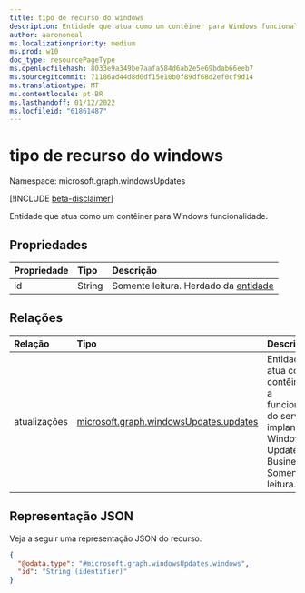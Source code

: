 ```yaml
---
title: tipo de recurso do windows
description: Entidade que atua como um contêiner para Windows funcionalidade.
author: aarononeal
ms.localizationpriority: medium
ms.prod: w10
doc_type: resourcePageType
ms.openlocfilehash: 8033e9a349be7aafa584d6ab2e5e69bdab66eeb7
ms.sourcegitcommit: 71186ad44d8d0df15e10b0f89df68d2ef0cf9d14
ms.translationtype: MT
ms.contentlocale: pt-BR
ms.lasthandoff: 01/12/2022
ms.locfileid: "61861487"
---
```

# <a name="windows-resource-type"></a>tipo de recurso do windows

Namespace: microsoft.graph.windowsUpdates

[!INCLUDE [beta-disclaimer](../../includes/beta-disclaimer.md)]

Entidade que atua como um contêiner para Windows funcionalidade.

## <a name="properties"></a>Propriedades
|Propriedade|Tipo|Descrição|
|:---|:---|:---|
|id|String|Somente leitura. Herdado da [entidade](../resources/entity.md)|

## <a name="relationships"></a>Relações
|Relação|Tipo|Descrição|
|:---|:---|:---|
|atualizações|[microsoft.graph.windowsUpdates.updates](../resources/windowsupdates-updates.md)|Entidade que atua como um contêiner para a funcionalidade do serviço de implantação Windows Update for Business. Somente leitura.|

## <a name="json-representation"></a>Representação JSON
Veja a seguir uma representação JSON do recurso.
<!-- {
  "blockType": "resource",
  "keyProperty": "id",
  "@odata.type": "microsoft.graph.windowsUpdates.windows",
  "baseType": "microsoft.graph.entity",
  "openType": false
}
-->
``` json
{
  "@odata.type": "#microsoft.graph.windowsUpdates.windows",
  "id": "String (identifier)"
}
```

